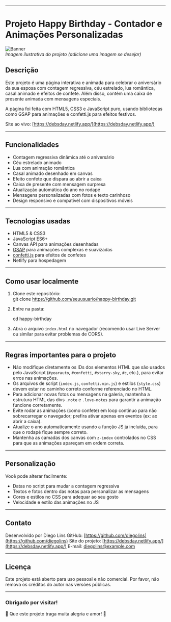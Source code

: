 
---

# Projeto Happy Birthday - Contador e Animações Personalizadas

![Banner](https://debsday.netlify.app/img/cronometro.png)  
*Imagem ilustrativa do projeto (adicione uma imagem se desejar)*

## Descrição

Este projeto é uma página interativa e animada para celebrar o aniversário da sua esposa com contagem regressiva, céu estrelado, lua romântica, casal animado e efeitos de confete. Além disso, contém uma caixa de presente animada com mensagens especiais.

A página foi feita com HTML5, CSS3 e JavaScript puro, usando bibliotecas como GSAP para animações e confetti.js para efeitos festivos.

Site ao vivo: [https://debsday.netlify.app/](https://debsday.netlify.app/)

---

## Funcionalidades

- Contagem regressiva dinâmica até o aniversário
- Céu estrelado animado
- Lua com animação romântica
- Casal animado desenhado em canvas
- Efeito confete que dispara ao abrir a caixa
- Caixa de presente com mensagem surpresa
- Atualização automática do ano no rodapé
- Mensagens personalizadas com fotos e texto carinhoso
- Design responsivo e compatível com dispositivos móveis

---

## Tecnologias usadas

- HTML5 & CSS3
- JavaScript ES6+
- Canvas API para animações desenhadas
- [GSAP](https://greensock.com/gsap/) para animações complexas e suavizadas
- [confetti.js](https://github.com/mathusummut/confetti.js) para efeitos de confetes
- Netlify para hospedagem

---

## Como usar localmente

1. Clone este repositório:  
   git clone https://github.com/seuusuario/happy-birthday.git


2. Entre na pasta:

   cd happy-birthday
   
3. Abra o arquivo `index.html` no navegador (recomendo usar Live Server ou similar para evitar problemas de CORS).

---

## Regras importantes para o projeto

* Não modifique diretamente os IDs dos elementos HTML que são usados pelo JavaScript (`#yearauto`, `#confetti`, `#starry-sky`, `#c`, etc.), para evitar erros nas animações.
* Os arquivos de script (`index.js`, `confetti.min.js`) e estilos (`style.css`) devem estar no caminho correto conforme referenciado no HTML.
* Para adicionar novas fotos ou mensagens na galeria, mantenha a estrutura HTML das divs `.note` e `.love-notes` para garantir a animação funcione corretamente.
* Evite rodar as animações (como confete) em loop contínuo para não sobrecarregar o navegador; prefira ativar apenas em eventos (ex: ao abrir a caixa).
* Atualize o ano automaticamente usando a função JS já incluída, para que o rodapé fique sempre correto.
* Mantenha as camadas dos canvas com `z-index` controlados no CSS para que as animações apareçam em ordem correta.

---

## Personalização

Você pode alterar facilmente:

* Datas no script para mudar a contagem regressiva
* Textos e fotos dentro das notas para personalizar as mensagens
* Cores e estilos no CSS para adequar ao seu gosto
* Velocidade e estilo das animações no JS

---

## Contato

Desenvolvido por Diego Lins
GitHub: [https://github.com/diegolins](https://github.com/diegolins)
Site do projeto: [https://debsday.netlify.app/](https://debsday.netlify.app/)
E-mail: [diegolins@example.com](mailto:diegolins@example.com)

---

## Licença

Este projeto está aberto para uso pessoal e não comercial.
Por favor, não remova os créditos do autor nas versões públicas.

---

### Obrigado por visitar!

🎉 Que este projeto traga muita alegria e amor! 💖


